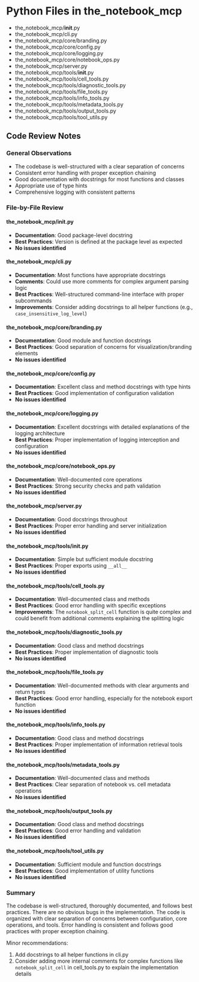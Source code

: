 # Python Files in the_notebook_mcp

- the_notebook_mcp/__init__.py
- the_notebook_mcp/cli.py
- the_notebook_mcp/core/branding.py
- the_notebook_mcp/core/config.py
- the_notebook_mcp/core/logging.py
- the_notebook_mcp/core/notebook_ops.py
- the_notebook_mcp/server.py
- the_notebook_mcp/tools/__init__.py
- the_notebook_mcp/tools/cell_tools.py
- the_notebook_mcp/tools/diagnostic_tools.py
- the_notebook_mcp/tools/file_tools.py
- the_notebook_mcp/tools/info_tools.py
- the_notebook_mcp/tools/metadata_tools.py
- the_notebook_mcp/tools/output_tools.py
- the_notebook_mcp/tools/tool_utils.py

## Code Review Notes

### General Observations
- The codebase is well-structured with a clear separation of concerns
- Consistent error handling with proper exception chaining
- Good documentation with docstrings for most functions and classes
- Appropriate use of type hints
- Comprehensive logging with consistent patterns

### File-by-File Review

#### the_notebook_mcp/__init__.py
- **Documentation**: Good package-level docstring
- **Best Practices**: Version is defined at the package level as expected
- **No issues identified**

#### the_notebook_mcp/cli.py
- **Documentation**: Most functions have appropriate docstrings
- **Comments**: Could use more comments for complex argument parsing logic
- **Best Practices**: Well-structured command-line interface with proper subcommands
- **Improvements**: Consider adding docstrings to all helper functions (e.g., `case_insensitive_log_level`)

#### the_notebook_mcp/core/branding.py
- **Documentation**: Good module and function docstrings
- **Best Practices**: Good separation of concerns for visualization/branding elements
- **No issues identified**

#### the_notebook_mcp/core/config.py
- **Documentation**: Excellent class and method docstrings with type hints
- **Best Practices**: Good implementation of configuration validation
- **No issues identified**

#### the_notebook_mcp/core/logging.py
- **Documentation**: Excellent docstrings with detailed explanations of the logging architecture
- **Best Practices**: Proper implementation of logging interception and configuration
- **No issues identified**

#### the_notebook_mcp/core/notebook_ops.py
- **Documentation**: Well-documented core operations
- **Best Practices**: Strong security checks and path validation
- **No issues identified**

#### the_notebook_mcp/server.py
- **Documentation**: Good docstrings throughout
- **Best Practices**: Proper error handling and server initialization
- **No issues identified**

#### the_notebook_mcp/tools/__init__.py
- **Documentation**: Simple but sufficient module docstring
- **Best Practices**: Proper exports using `__all__`
- **No issues identified**

#### the_notebook_mcp/tools/cell_tools.py
- **Documentation**: Well-documented class and methods
- **Best Practices**: Good error handling with specific exceptions
- **Improvements**: The `notebook_split_cell` function is quite complex and could benefit from additional comments explaining the splitting logic

#### the_notebook_mcp/tools/diagnostic_tools.py
- **Documentation**: Good class and method docstrings
- **Best Practices**: Proper implementation of diagnostic tools
- **No issues identified**

#### the_notebook_mcp/tools/file_tools.py
- **Documentation**: Well-documented methods with clear arguments and return types
- **Best Practices**: Good error handling, especially for the notebook export function
- **No issues identified**

#### the_notebook_mcp/tools/info_tools.py
- **Documentation**: Good class and method docstrings
- **Best Practices**: Proper implementation of information retrieval tools
- **No issues identified**

#### the_notebook_mcp/tools/metadata_tools.py
- **Documentation**: Well-documented class and methods
- **Best Practices**: Clear separation of notebook vs. cell metadata operations
- **No issues identified**

#### the_notebook_mcp/tools/output_tools.py
- **Documentation**: Good class and method docstrings
- **Best Practices**: Good error handling and validation
- **No issues identified**

#### the_notebook_mcp/tools/tool_utils.py
- **Documentation**: Sufficient module and function docstrings
- **Best Practices**: Good implementation of utility functions
- **No issues identified**

### Summary
The codebase is well-structured, thoroughly documented, and follows best practices. There are no obvious bugs in the implementation. The code is organized with clear separation of concerns between configuration, core operations, and tools. Error handling is consistent and follows good practices with proper exception chaining.

Minor recommendations:
1. Add docstrings to all helper functions in cli.py
2. Consider adding more internal comments for complex functions like `notebook_split_cell` in cell_tools.py to explain the implementation details 